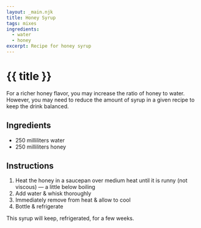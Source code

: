 ```yaml
---
layout: _main.njk
title: Honey Syrup
tags: mixes
ingredients:
  - water
  - honey
excerpt: Recipe for honey syrup
---
```


<!-- markdownlint-disable MD025 -->
# {{ title }}
<!-- markdownlint-disable MD025 -->

<tiki-callout type="tip">

  For a richer honey flavor, you may increase the ratio of honey to water. However, you may need to reduce the amount of syrup in a given recipe to keep the drink balanced.

</tiki-callout>

## Ingredients

* 250 milliliters water
* 250 milliliters honey

## Instructions

1. Heat the honey in a saucepan over medium heat until it is runny (not viscous) — a little below boiling
2. Add water &  whisk thoroughly
3. Immediately remove from heat & allow to cool
4. Bottle & refrigerate

<tiki-callout type="note">

  This syrup will keep, refrigerated, for a few weeks.

</tiki-callout>
